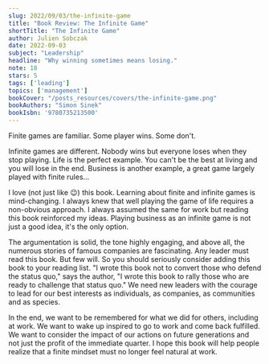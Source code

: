 ```yaml
---
slug: 2022/09/03/the-infinite-game
title: "Book Review: The Infinite Game"
shortTitle: "The Infinite Game"
author: Julien Sobczak
date: 2022-09-03
subject: "Leadership"
headline: "Why winning sometimes means losing."
note: 18
stars: 5
tags: ['leading']
topics: ['management']
bookCover: "/posts_resources/covers/the-infinite-game.png"
bookAuthors: "Simon Sinek"
bookIsbn: '9780735213500'
---
```


Finite games are familiar. Some player wins. Some don't.

Infinite games are different. Nobody wins but everyone loses when they stop playing. Life is the perfect example. You can't be the best at living and you will lose in the end. Business is another example, a great game largely played with finite rules…

I love (not just like 😉) this book. Learning about finite and infinite games is mind-changing. I always knew that well playing the game of life requires a non-obvious approach. I always assumed the same for work but reading this book reinforced my ideas. Playing business as an infinite game is not just a good idea, it's the only option.

The argumentation is solid, the tone highly engaging, and above all, the numerous stories of famous companies are fascinating. Any leader must read this book. But few will. So you should seriously consider adding this book to your reading list. "I wrote this book not to convert those who defend the status quo," says the author, "I wrote this book to rally those who are ready to challenge that status quo." We need new leaders with the courage to lead for our best interests as individuals, as companies, as communities and as species.

In the end, we want to be remembered for what we did for others, including at work. We want to wake up inspired to go to work and come back fulfilled. We want to consider the impact of our actions on future generations and not just the profit of the immediate quarter. I hope this book will help people realize that a finite mindset must no longer feel natural at work.
    